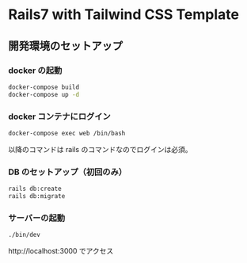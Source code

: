 # Rails7 with Tailwind CSS Template

## 開発環境のセットアップ

### docker の起動

```sh
docker-compose build
docker-compose up -d
```

### docker コンテナにログイン

```sh
docker-compose exec web /bin/bash
```

以降のコマンドは rails のコマンドなのでログインは必須。

### DB のセットアップ（初回のみ）

```sh
rails db:create
rails db:migrate
```

### サーバーの起動

```sh
./bin/dev
```

http://localhost:3000 でアクセス
